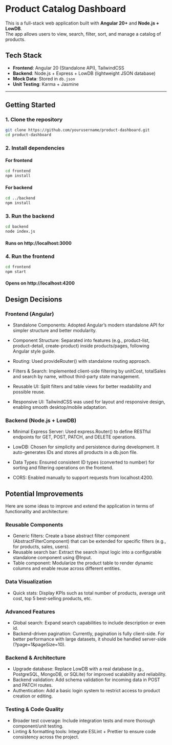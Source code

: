 # Product Catalog Dashboard

This is a full-stack web application built with **Angular 20+** and **Node.js + LowDB**.  
The app allows users to view, search, filter, sort, and manage a catalog of products.

## Tech Stack

- **Frontend**: Angular 20 (Standalone API), TailwindCSS
- **Backend**: Node.js + Express + LowDB (lightweight JSON database)
- **Mock Data**: Stored in `db.json`
- **Unit Testing**: Karma + Jasmine

---

## Getting Started

### 1. Clone the repository

```bash
git clone https://github.com/yourusername/product-dashboard.git
cd product-dashboard
```

### 2. Install dependencies

#### For frontend
```bash
cd frontend
npm install
```

#### For backend
```bash
cd ../backend
npm install
```

### 3. Run the backend

```bash
cd backend
node index.js
```
#### Runs on http://localhost:3000

### 4. Run the frontend

```bash
cd frontend
npm start
```
#### Opens on http://localhost:4200

## Design Decisions

### Frontend (Angular)

- Standalone Components: Adopted Angular’s modern standalone API for simpler structure and better modularity.

- Component Structure: Separated into features (e.g., product-list, product-detail, create-product) inside products/pages, following Angular style guide.

- Routing: Used provideRouter() with standalone routing approach.

- Filters & Search: Implemented client-side filtering by unitCost, totalSales and search by name, without third-party state management.

- Reusable UI: Split filters and table views for better readability and possible reuse.

- Responsive UI: TailwindCSS was used for layout and responsive design, enabling smooth desktop/mobile adaptation.

### Backend (Node.js + LowDB)

- Minimal Express Server: Used express.Router() to define RESTful endpoints for GET, POST, PATCH, and DELETE operations.

- LowDB: Chosen for simplicity and persistence during development. It auto-generates IDs and stores all products in a db.json file.

- Data Types: Ensured consistent ID types (converted to number) for sorting and filtering operations on the frontend.

- CORS: Enabled manually to support requests from localhost:4200.

## Potential Improvements

Here are some ideas to improve and extend the application in terms of functionality and architecture:

### Reusable Components
- Generic filters: Create a base abstract filter component (AbstractFilterComponent) that can be extended for specific filters (e.g., for products, sales, users).
- Reusable search bar: Extract the search input logic into a configurable standalone component using @Input.
- Table component: Modularize the product table to render dynamic columns and enable reuse across different entities.

### Data Visualization
- Quick stats: Display KPIs such as total number of products, average unit cost, top 5 best-selling products, etc.

### Advanced Features
- Global search: Expand search capabilities to include description or even id.
- Backend-driven pagination: Currently, pagination is fully client-side. For better performance with large datasets, it should be handled server-side (?page=1&pageSize=10).

### Backend & Architecture
- Upgrade database: Replace LowDB with a real database (e.g., PostgreSQL, MongoDB, or SQLite) for improved scalability and reliability.
- Backend validation: Add schema validation for incoming data in POST and PATCH routes.
- Authentication: Add a basic login system to restrict access to product creation or editing.

### Testing & Code Quality
- Broader test coverage: Include integration tests and more thorough component/unit testing.
- Linting & formatting tools: Integrate ESLint + Prettier to ensure code consistency across the project.